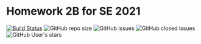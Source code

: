 # Homework 2B for SE 2021

[![Build Status](https://app.travis-ci.com/mtkumar123/csc510_hw2b_g21.svg?branch=main)](https://app.travis-ci.com/mtkumar123/csc510_hw2b_g21)
![GitHub repo size](https://img.shields.io/github/repo-size/mtkumar123/csc510_hw2b_g21)
![GitHub issues](https://img.shields.io/github/issues-raw/mtkumar123/csc510_hw2b_g21) 
![GitHub closed issues](https://img.shields.io/github/issues-closed-raw/mtkumar123/csc510_hw2b_g21)
![GitHub User's stars](https://img.shields.io/github/stars/mtkumar123?style=social)

